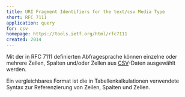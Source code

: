 ```yaml
---
title: URI Fragment Identifiers for the text/csv Media Type
short: RFC 7111
application: query
for: csv
homepage: https://tools.ietf.org/html/rfc7111
created: 2014
---
```


Mit der in RFC 7111 definierten Abfragesprache können einzelne oder mehrere Zeilen, Spalten und/oder Zellen aus [CSV](../csv)-Daten ausgewählt werden.

Ein vergleichbares Format ist die in Tabellenkalkulationen verwendete Syntax zur Referenzierung von Zeilen, Spalten und Zellen.
